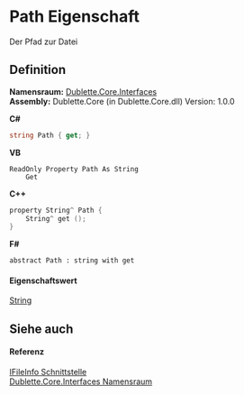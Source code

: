 # Path Eigenschaft


Der Pfad zur Datei



## Definition
**Namensraum:** <a href="N_Dublette_Core_Interfaces.md">Dublette.Core.Interfaces</a>  
**Assembly:** Dublette.Core (in Dublette.Core.dll) Version: 1.0.0

**C#**
``` C#
string Path { get; }
```
**VB**
``` VB
ReadOnly Property Path As String
	Get
```
**C++**
``` C++
property String^ Path {
	String^ get ();
}
```
**F#**
``` F#
abstract Path : string with get
```



#### Eigenschaftswert
<a href="https://learn.microsoft.com/dotnet/api/system.string" target="_blank" rel="noopener noreferrer">String</a>

## Siehe auch


#### Referenz
<a href="T_Dublette_Core_Interfaces_IFileInfo.md">IFileInfo Schnittstelle</a>  
<a href="N_Dublette_Core_Interfaces.md">Dublette.Core.Interfaces Namensraum</a>  
